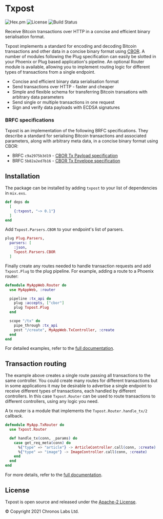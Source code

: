 # Txpost

![Hex.pm](https://img.shields.io/hexpm/v/txpost?color=informational)
![License](https://img.shields.io/github/license/libitx/txpost?color=informational)
![Build Status](https://img.shields.io/github/workflow/status/libitx/txpost/Elixir%20CI)

Receive Bitcoin transactions over HTTP in a concise and efficient binary serialisation format.

Txpost implements a standard for encoding and decoding Bitcoin transactions and other data in a concise binary format using [CBOR](https://cbor.io). A number of modules following the Plug specification can easily be slotted in your Phoenix or Plug based application's pipeline. An optional Router module is available, allowing you to implement routing logic for different types of transactions from a single endpoint.

* Concise and efficient binary data serialisation format
* Send transactions over HTTP - faster and cheaper
* Simple and flexible schema for transferring Bitcoin transations with arbitrary data parameters
* Send single or multiple transactions in one request
* Sign and verify data payloads with ECDSA signatures

### BRFC specifications

Txpost is an implementation of the following BRFC specifications. They describe a standard for serialising Bitcoin transactions and associated parameters, along with arbitrary meta data, in a concise binary format using CBOR:

* BRFC `c9a2975b3d19` - [CBOR Tx Payload specification](https://github.com/libitx/txpost/blob/master/brfc-specs/cbor-tx-payload.md)
* BRFC `5b82a2ed7b16` - [CBOR Tx Envelope specification](https://github.com/libitx/txpost/blob/master/brfc-specs/cbor-tx-envelope.md)

## Installation

The package can be installed by adding `txpost` to your list of dependencies in `mix.exs`.

```elixir
def deps do
  [
    {:txpost, "~> 0.1"}
  ]
end
```

Add `Txpost.Parsers.CBOR` to your endpoint's list of parsers.

```elixir
plug Plug.Parsers,
  parsers: [
    :json,
    Txpost.Parsers.CBOR
  ]
```

Finally create any routes needed to handle transaction requests and add `Txpost.Plug` to the plug pipeline. For example, adding a route to a Phoenix router:

```elixir
defmodule MyAppWeb.Router do
  use MyAppWeb, :router

  pipeline :tx_api do
    plug :accepts, ["cbor"]
    plug Txpost.Plug
  end

  scope "/tx" do
    pipe_through :tx_api
    post "/create", MyAppWeb.TxController, :create
  end
end
```

For detailed examples, refer to the [full documentation](https://hexdocs.pm/txpost).

## Transaction routing

The example above creates a single route passing all transactions to the same controller. You could create many routes for different transactions but in some applications it may be desirable to advertise a single endpoint to receive different types of transactions, each handled by different controllers. In this case `Txpost.Router` can be used to route transactions to different controllers, using any logic you need.

A tx router is a module that implements the `Txpost.Router.handle_tx/2` callback.

```elixir
defmodule MyApp.TxRouter do
  use Txpost.Router

  def handle_tx(conn, _params) do
    case get_req_meta(conn) do
      %{"type" => "article"} -> ArticleController.call(conn, :create)
      %{"type" => "image"} -> ImageController.call(conn, :create)
    end
  end
end
```

For more details, refer to the [full documentation](https://hexdocs.pm/txpost).

## License

Txpost is open source and released under the [Apache-2 License](https://github.com/libitx/txpost/blob/master/LICENSE).

© Copyright 2021 Chronos Labs Ltd.